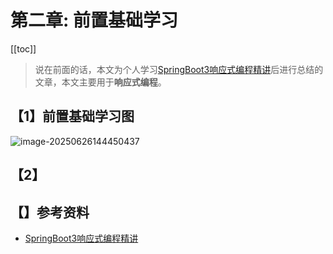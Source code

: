 # 第二章: 前置基础学习

[[toc]]

> 说在前面的话，本文为个人学习[SpringBoot3响应式编程精讲](https://www.bilibili.com/video/BV1gsYEeLEuM?spm_id_from=333.788.videopod.episodes&vd_source=65c7f6924d2d8ba5fa0d4c448818e08a)后进行总结的文章，本文主要用于<b>响应式编程</b>。

## 【1】前置基础学习图

![image-20250626144450437](../../../../../../../../github/qianpengzhan/docs/.vuepress/public/images/image-20250626144450437.png)

## 【2】 



## 【】参考资料

- [SpringBoot3响应式编程精讲](https://www.bilibili.com/video/BV1gsYEeLEuM?spm_id_from=333.788.videopod.episodes&vd_source=65c7f6924d2d8ba5fa0d4c448818e08a)